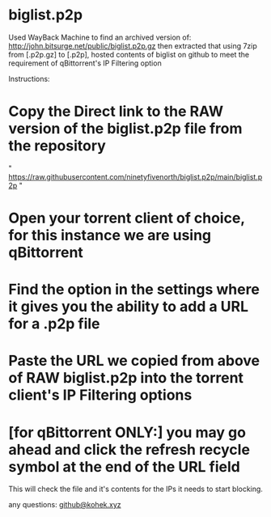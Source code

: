 # biglist.p2p
Used WayBack Machine to find an archived version of: http://john.bitsurge.net/public/biglist.p2p.gz then extracted that using 7zip from [.p2p.gz] to [.p2p], hosted contents of biglist on github to meet the requirement of qBittorrent's IP Filtering option

Instructions:
# Copy the Direct link to the RAW version of the biglist.p2p file from the repository 
" https://raw.githubusercontent.com/ninetyfivenorth/biglist.p2p/main/biglist.p2p "
# Open your torrent client of choice, for this instance we are using qBittorrent
# Find the option in the settings where it gives you the ability to add a URL for a .p2p file
# Paste the URL we copied from above of RAW biglist.p2p into the torrent client's IP Filtering options
# [for qBittorrent ONLY:] you may go ahead and click the refresh recycle symbol at the end of the URL field
 This will check the file and it's contents for the IPs it needs to start blocking.
 
 any questions: github@kohek.xyz
